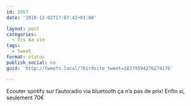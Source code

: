 ```yaml
---
id: 2057
date: '2010-12-02T17:07:42+01:00'

layout: post
categories:
  - Vis ma vie
tags:
  - tweet
format: status
publish_social: no
guid: 'http://tweets.local/?birdsite_tweet=10379594276274176'

---
```


Ecouter spotify sur l’autoradio via bluetooth ça n’a pas de prix! Enfin si, seulement 70€